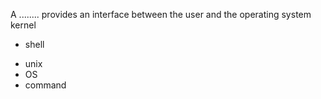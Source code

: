 A ........ provides an interface between the user and the operating system kernel
+ shell
* unix 
* OS 
* command 
